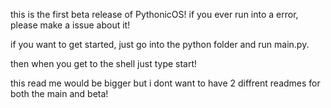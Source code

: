 this is the first beta release of PythonicOS! if you ever run into a error, please make a issue about it!

if you want to get started, just go into the python folder and run main.py.

then when you get to the shell just type start!


this read me would be bigger but i dont want to have 2 diffrent readmes for both the main and beta!
